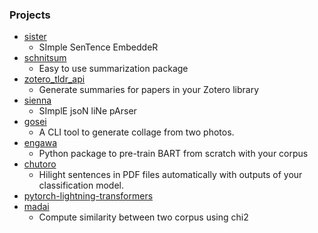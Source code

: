 ### Projects

- [sister](https://github.com/tofunlp/sister)
  - SImple SenTence EmbeddeR
- [schnitsum](https://github.com/sobamchan/schnitsum)
  - Easy to use summarization package
- [zotero_tldr_api](https://github.com/sobamchan/zotero_tldr_api)
  - Generate summaries for papers in your Zotero library
- [sienna](https://github.com/sobamchan/sienna)
  - SImplE jsoN liNe pArser
- [gosei](https://github.com/sobamchan/gosei)
  - A CLI tool to generate collage from two photos.
- [engawa](https://github.com/sobamchan/engawa)
  - Python package to pre-train BART from scratch with your corpus
- [chutoro](https://github.com/sobamchan/chutoro)
  - Hilight sentences in PDF files automatically with outputs of your classification model.
- [pytorch-lightning-transformers](https://github.com/sobamchan/pytorch-lightning-transformers)
- [madai](https://github.com/sobamchan/madai)
  - Compute similarity between two corpus using chi2
